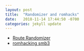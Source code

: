 ```yaml
---
layout: post
title:  "Randomizer and romhacks"
date:   2018-11-14 17:44:50 -0700
categories: jekyll update
---
```


-   [Route Randomizer](https://sites.google.com/site/smb3randomizer/home)
-   [romhacking smb3](http://www.romhacking.net/games/750/)
